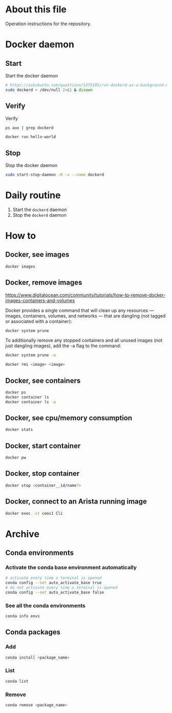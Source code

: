 # About this file
Operation instructions for the repository.

# Docker daemon
## Start
Start the docker daemon
```bash
# https://askubuntu.com/questions/1375195/run-dockerd-as-a-background-on-wsl-ubuntu
sudo dockerd > /dev/null 2>&1 & disown
```

## Verify
Verify 
```bash 
ps aux | grep dockerd
```

```bash 
docker run hello-world
```

## Stop
Stop the docker daemon
```bash
sudo start-stop-daemon -K -v --name dockerd
```

# Daily routine
1. Start the `dockerd` daemon
2. Stop the `dockerd` daemon


# How to
## Docker, see images
```bash
docker images
```

## Docker, remove images
<https://www.digitalocean.com/community/tutorials/how-to-remove-docker-images-containers-and-volumes>

Docker provides a single command that will clean up any resources — images, containers, volumes, and networks — that are dangling (not tagged or associated with a container):
```bash
docker system prune
```

To additionally remove any stopped containers and all unused images (not just dangling images), add the -a flag to the command:
```bash
docker system prune -a
```

```bash
docker rmi <image> <image>
```


## Docker, see containers
```bash
docker ps
docker container ls
docker container ls -a
```

## Docker, see cpu/memory consumption
```bash
docker stats
```

## Docker, start container
```bash
docker pw
```

## Docker, stop container
```bash
docker stop <container__id/name?>
```

## Docker, connect to an Arista running image
```bash
docker exec -it ceos1 Cli
```


# Archive
## Conda environments

### Activate the conda base environment automatically

```bash
# activate every time a terminal is opened
conda config --set auto_activate_base true
# do not activate every time a terminal is opened
conda config --set auto_activate_base false
```

### See all the conda environments
```bash
conda info envs
```

## Conda packages
### Add
```bash
conda install <package_name>
```
### List
```bash
conda list
```

### Remove
```bash
conda remove <package_name>
```